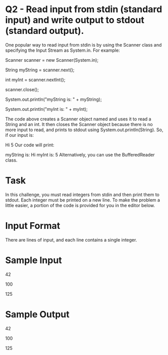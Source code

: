 # Q2 -  Read input from stdin (standard input) and write output to stdout (standard output).
One popular way to read input from stdin is by using the Scanner class and specifying the Input Stream as System.in. For example:

Scanner scanner = new Scanner(System.in);

String myString = scanner.next();

int myInt = scanner.nextInt();

scanner.close();

System.out.println("myString is: " + myString);

System.out.println("myInt is: " + myInt);

The code above creates a Scanner object named  and uses it to read a String and an int. It then closes the Scanner object because 
there is no more input to read, and prints to stdout using System.out.println(String). So, 
if our input is:

Hi 5
Our code will print:

myString is: Hi
myInt is: 5
Alternatively, you can use the BufferedReader class.

# Task
In this challenge, you must read  integers from stdin and then print them to stdout. Each integer must be printed on a new line. 
To make the problem a little easier, a portion of the code is provided for you in the editor below.

# Input Format
There are  lines of input, and each line contains a single integer.

# Sample Input
42

100

125
# Sample Output
42

100

125
